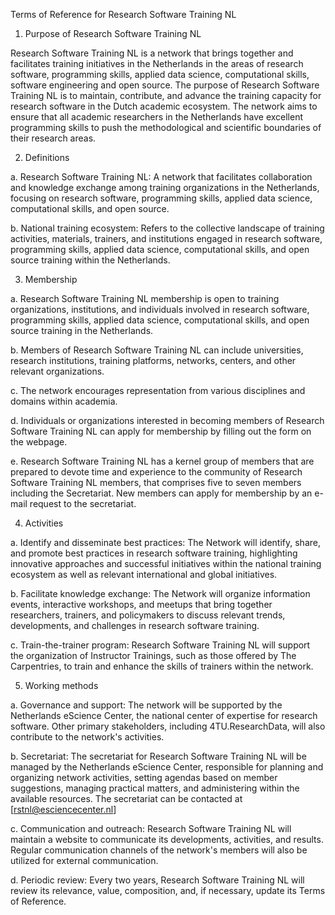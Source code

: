 Terms of Reference for Research Software Training NL

1. Purpose of Research Software Training NL

Research Software Training NL is a network that brings together and facilitates training initiatives in the Netherlands in the areas of research software, programming skills, applied data science, computational skills, software engineering and open source. The purpose of Research Software Training NL is to maintain, contribute, and advance the training capacity for research software in the Dutch academic ecosystem. The network aims to ensure that all academic researchers in the Netherlands have excellent programming skills to push the methodological and scientific boundaries of their research areas.

2. Definitions

a. Research Software Training NL: A network that facilitates collaboration and knowledge exchange among training organizations in the Netherlands, focusing on research software, programming skills, applied data science, computational skills, and open source.

b. National training ecosystem: Refers to the collective landscape of training activities, materials, trainers, and institutions engaged in research software, programming skills, applied data science, computational skills, and open source training within the Netherlands.

3. Membership

a. Research Software Training NL membership is open to training organizations, institutions, and individuals involved in research software, programming skills, applied data science, computational skills, and open source training in the Netherlands.

b. Members of Research Software Training NL can include universities, research institutions, training platforms, networks, centers, and other relevant organizations.

c. The network encourages representation from various disciplines and domains within academia.

d. Individuals or organizations interested in becoming members of Research Software Training NL can apply for membership by filling out the form on the webpage.

e. Research Software Training NL has a kernel group of members that are prepared to devote time and experience to the community of Research Software Training NL members, that comprises five to seven members including the Secretariat. New members can apply for membership by an e-mail request to the secretariat.

4. Activities

a. Identify and disseminate best practices: The Network will identify, share, and promote best practices in research software training, highlighting innovative approaches and successful initiatives within the national training ecosystem as well as relevant international and global initiatives.

b. Facilitate knowledge exchange: The Network will organize information events, interactive workshops, and meetups that bring together researchers, trainers, and policymakers to discuss relevant trends, developments, and challenges in research software training.

c. Train-the-trainer program: Research Software Training NL will support the organization of Instructor Trainings, such as those offered by The Carpentries, to train and enhance the skills of trainers within the network.

5. Working methods

a. Governance and support: The network will be supported by the Netherlands eScience Center, the national center of expertise for research software. Other primary stakeholders, including 4TU.ResearchData, will also contribute to the network's activities.

b. Secretariat: The secretariat for Research Software Training NL will be managed by the Netherlands eScience Center, responsible for planning and organizing network activities, setting agendas based on member suggestions, managing practical matters, and administering within the available resources. The secretariat can be contacted at [rstnl@esciencecenter.nl]

c. Communication and outreach: Research Software Training NL will maintain a website to communicate its developments, activities, and results. Regular communication channels of the network's members will also be utilized for external communication.

d. Periodic review: Every two years, Research Software Training NL will review its relevance, value, composition, and, if necessary, update its Terms of Reference.


